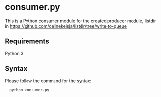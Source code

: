 # consumer.py
This is a Python consumer module for the created producer module, listdir in https://github.com/celinekeisja/listdir/tree/write-to-queue

## Requirements
Python 3

## Syntax
Please follow the command for the syntax:
```
  python consumer.py
```
